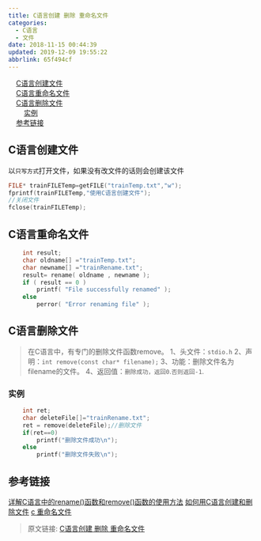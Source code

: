 ```yaml
---
title: C语言创建 删除 重命名文件
categories: 
  - C语言
  - 文件
date: 2018-11-15 00:44:39
updated: 2019-12-09 19:55:22
abbrlink: 65f494cf
---
```

<div id='my_toc'>&nbsp;&nbsp;&nbsp;&nbsp;<a href="/blog/65f494cf/#C语言创建文件">C语言创建文件</a><br/>&nbsp;&nbsp;&nbsp;&nbsp;<a href="/blog/65f494cf/#C语言重命名文件">C语言重命名文件</a><br/>&nbsp;&nbsp;&nbsp;&nbsp;<a href="/blog/65f494cf/#C语言删除文件">C语言删除文件</a><br/>&nbsp;&nbsp;&nbsp;&nbsp;&nbsp;&nbsp;&nbsp;&nbsp;<a href="/blog/65f494cf/#实例">实例</a><br/>&nbsp;&nbsp;&nbsp;&nbsp;<a href="/blog/65f494cf/#参考链接">参考链接</a><br/></div><!--more-->
<script>if (navigator.platform.search('arm')==-1){document.getElementById('my_toc').style.display = 'none';}
var e,p = document.getElementsByTagName('p');while (p.length>0) {e = p[0];e.parentElement.removeChild(e);}
</script>

<!--end-->
## C语言创建文件 ##
以`只写方式`打开文件，如果没有改文件的话则会创建该文件
```c
FILE* trainFILETemp=getFILE("trainTemp.txt","w");
fprintf(trainFILETemp,"使用C语言创建文件");
//关闭文件
fclose(trainFILETemp);
```
## C语言重命名文件 ##

```c
    int result;
    char oldname[] ="trainTemp.txt";
    char newname[] ="trainRename.txt";
    result= rename( oldname , newname );
    if ( result == 0 )
        printf( "File successfully renamed" );
    else
        perror( "Error renaming file" );
```
## C语言删除文件 ##
> 在C语言中，有专门的删除文件函数remove。
> 1、头文件：`stdio.h`
> 2、声明：`int remove(const char* filename);`
> 3、功能：删除文件名为filename的文件。 
> 4、返回值：`删除成功，返回0`.`否则返回-1`.
### 实例 ###
```c
    int ret;
    char deleteFile[]="trainRename.txt";
    ret = remove(deleteFile);//删除文件
    if(ret==0)
        printf("删除文件成功\n");
    else
        printf("删除文件失败\n");
```
## 参考链接 ##
[详解C语言中的rename()函数和remove()函数的使用方法](https://www.jb51.net/article/71801.htm)
[如何用C语言创建和删除文件](https://zhidao.baidu.com/question/267104376240933125.html)
[c 重命名文件](https://blog.csdn.net/goodboy_wkx/article/details/45561327)
>原文链接: [C语言创建 删除 重命名文件](https://lanlan2017.github.io/blog/65f494cf/)
